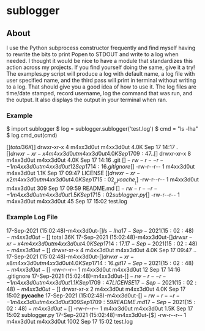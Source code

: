 # sublogger

## About

I use the Python subprocess constructor frequently and find myself having to rewrite the bits to print Popen to STDOUT and write to a log when needed.  I thought it would be nice to have a module that standardizes this action across my projects.  If you find yourself doing the same, give it a try!  The examples.py script will produce a log with default name, a log file with user specified name, and the third pass will print in terminal without writing to a log.  That should give you a good idea of how to use it.  The log files are time/date stamped, record username, log the command that was run, and the output.  It also displays the output in your terminal when ran.


### Example

$ import sublogger
$ log = sublogger.sublogger('test.log')
$ cmd = "ls -lha"
$ log.cmd_out(cmd)

[$] total 36K
[$] drwxr-xr-x 4 m4xx3d0ut m4xx3d0ut 4.0K Sep 17 14:17 .
[$] drwxr-xr-x 4 m4xx3d0ut m4xx3d0ut 4.0K Sep 17 09:47 ..
[$] drwxr-xr-x 8 m4xx3d0ut m4xx3d0ut 4.0K Sep 17 14:16 .git
[$] -rw-r--r-- 1 m4xx3d0ut m4xx3d0ut   12 Sep 17 14:16 .gitignore
[$] -rw-r--r-- 1 m4xx3d0ut m4xx3d0ut 1.1K Sep 17 09:47 LICENSE
[$] drwxr-xr-x 2 m4xx3d0ut m4xx3d0ut 4.0K Sep 17 15:02 __pycache__
[$] -rw-r--r-- 1 m4xx3d0ut m4xx3d0ut  309 Sep 17 09:59 README.md
[$] -rw-r--r-- 1 m4xx3d0ut m4xx3d0ut 1.5K Sep 17 15:02 sublogger.py
[$] -rw-r--r-- 1 m4xx3d0ut m4xx3d0ut   45 Sep 17 15:02 test.log


### Example Log File

17-Sep-2021 (15:02:48)-m4xx3d0ut-[$] ls -lha
17-Sep-2021 (15:02:48)-m4xx3d0ut-[$] total 36K
17-Sep-2021 (15:02:48)-m4xx3d0ut-[$] drwxr-xr-x 4 m4xx3d0ut m4xx3d0ut 4.0K Sep 17 14:17 .
17-Sep-2021 (15:02:48)-m4xx3d0ut-[$] drwxr-xr-x 4 m4xx3d0ut m4xx3d0ut 4.0K Sep 17 09:47 ..
17-Sep-2021 (15:02:48)-m4xx3d0ut-[$] drwxr-xr-x 8 m4xx3d0ut m4xx3d0ut 4.0K Sep 17 14:16 .git
17-Sep-2021 (15:02:48)-m4xx3d0ut-[$] -rw-r--r-- 1 m4xx3d0ut m4xx3d0ut   12 Sep 17 14:16 .gitignore
17-Sep-2021 (15:02:48)-m4xx3d0ut-[$] -rw-r--r-- 1 m4xx3d0ut m4xx3d0ut 1.1K Sep 17 09:47 LICENSE
17-Sep-2021 (15:02:48)-m4xx3d0ut-[$] drwxr-xr-x 2 m4xx3d0ut m4xx3d0ut 4.0K Sep 17 15:02 __pycache__
17-Sep-2021 (15:02:48)-m4xx3d0ut-[$] -rw-r--r-- 1 m4xx3d0ut m4xx3d0ut  309 Sep 17 09:59 README.md
17-Sep-2021 (15:02:48)-m4xx3d0ut-[$] -rw-r--r-- 1 m4xx3d0ut m4xx3d0ut 1.5K Sep 17 15:02 sublogger.py
17-Sep-2021 (15:02:48)-m4xx3d0ut-[$] -rw-r--r-- 1 m4xx3d0ut m4xx3d0ut 1002 Sep 17 15:02 test.log